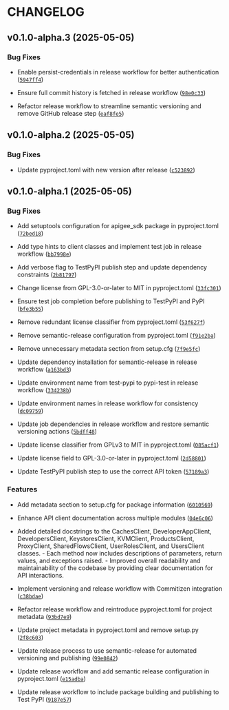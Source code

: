 # CHANGELOG


## v0.1.0-alpha.3 (2025-05-05)

### Bug Fixes

- Enable persist-credentials in release workflow for better authentication
  ([`5947ff4`](https://github.com/kensolfar/apigee-client/commit/5947ff43f9dd0053588e65d3a0b6973a73dde9a0))

- Ensure full commit history is fetched in release workflow
  ([`98e0c33`](https://github.com/kensolfar/apigee-client/commit/98e0c337afd1cb14ff438a4a82696413beed4679))

- Refactor release workflow to streamline semantic versioning and remove GitHub release step
  ([`eaf8fe5`](https://github.com/kensolfar/apigee-client/commit/eaf8fe52572260d5ebc2a5bb53c49c58d799b947))


## v0.1.0-alpha.2 (2025-05-05)

### Bug Fixes

- Update pyproject.toml with new version after release
  ([`c523892`](https://github.com/kensolfar/apigee-client/commit/c5238925555b1752f6b1cb510805b66e837f2e3e))


## v0.1.0-alpha.1 (2025-05-05)

### Bug Fixes

- Add setuptools configuration for apigee_sdk package in pyproject.toml
  ([`72bed18`](https://github.com/kensolfar/apigee-client/commit/72bed18cb20cd9a48608af9697dced0311ec0cdb))

- Add type hints to client classes and implement test job in release workflow
  ([`bb7998e`](https://github.com/kensolfar/apigee-client/commit/bb7998e4596f62e62318cf12465349145b953c75))

- Add verbose flag to TestPyPI publish step and update dependency constraints
  ([`2b81797`](https://github.com/kensolfar/apigee-client/commit/2b81797550e3287cd3895a27e4fa10e0930348d7))

- Change license from GPL-3.0-or-later to MIT in pyproject.toml
  ([`33fc301`](https://github.com/kensolfar/apigee-client/commit/33fc301f725b5fc5ac33738167cd4fa933b28004))

- Ensure test job completion before publishing to TestPyPI and PyPI
  ([`bfe3b55`](https://github.com/kensolfar/apigee-client/commit/bfe3b55e0ec5267a216e2e93fe13a8210c8caa73))

- Remove redundant license classifier from pyproject.toml
  ([`53f627f`](https://github.com/kensolfar/apigee-client/commit/53f627f08a584f8181f6078a53c483b58bb6a579))

- Remove semantic-release configuration from pyproject.toml
  ([`f91e2ba`](https://github.com/kensolfar/apigee-client/commit/f91e2bab448b6ce6056ad04646db2a703149c2c3))

- Remove unnecessary metadata section from setup.cfg
  ([`7f9e5fc`](https://github.com/kensolfar/apigee-client/commit/7f9e5fce120a9b31c9e1ae8684d2928963fc4fd6))

- Update dependency installation for semantic-release in release workflow
  ([`a163bd3`](https://github.com/kensolfar/apigee-client/commit/a163bd3a8850ab563244a387b3e4c1c0c91b2a5e))

- Update environment name from test-pypi to pypi-test in release workflow
  ([`334238b`](https://github.com/kensolfar/apigee-client/commit/334238b42668b3bee0cb19d78026fe26f27832bf))

- Update environment names in release workflow for consistency
  ([`dc09759`](https://github.com/kensolfar/apigee-client/commit/dc09759caac8c2207525895c8891f8b2df0d2dcb))

- Update job dependencies in release workflow and restore semantic versioning actions
  ([`5bdff48`](https://github.com/kensolfar/apigee-client/commit/5bdff48a6c8213e292aa66d807fa4348783505e1))

- Update license classifier from GPLv3 to MIT in pyproject.toml
  ([`085acf1`](https://github.com/kensolfar/apigee-client/commit/085acf1581fe0db462157b5e2e53d68674498728))

- Update license field to GPL-3.0-or-later in pyproject.toml
  ([`2d58801`](https://github.com/kensolfar/apigee-client/commit/2d58801c2e6e96653d6401a8893503af5a2f7514))

- Update TestPyPI publish step to use the correct API token
  ([`57189a3`](https://github.com/kensolfar/apigee-client/commit/57189a3a1a044827ac9d059eb2032d7cccd0d240))

### Features

- Add metadata section to setup.cfg for package information
  ([`6010569`](https://github.com/kensolfar/apigee-client/commit/6010569bd542cfa77c0935fed1c7448850c0c7ea))

- Enhance API client documentation across multiple modules
  ([`04e6c06`](https://github.com/kensolfar/apigee-client/commit/04e6c060a1e98ff9081af367172e89d534968b8e))

- Added detailed docstrings to the CachesClient, DeveloperAppClient, DevelopersClient,
  KeystoresClient, KVMClient, ProductsClient, ProxyClient, SharedFlowsClient, UserRolesClient, and
  UsersClient classes. - Each method now includes descriptions of parameters, return values, and
  exceptions raised. - Improved overall readability and maintainability of the codebase by providing
  clear documentation for API interactions.

- Implement versioning and release workflow with Commitizen integration
  ([`c38bdae`](https://github.com/kensolfar/apigee-client/commit/c38bdae14d11871626839caf298b31d9325dda9e))

- Refactor release workflow and reintroduce pyproject.toml for project metadata
  ([`93bd7e9`](https://github.com/kensolfar/apigee-client/commit/93bd7e9ae890e4ad30e06fb6680e01bbaa3dddca))

- Update project metadata in pyproject.toml and remove setup.py
  ([`2f8c603`](https://github.com/kensolfar/apigee-client/commit/2f8c60319e0fd77ef48605c230a76fa454cee41e))

- Update release process to use semantic-release for automated versioning and publishing
  ([`99e0842`](https://github.com/kensolfar/apigee-client/commit/99e084227966f055af13fcb9a03ca93b06d1d001))

- Update release workflow and add semantic release configuration in pyproject.toml
  ([`e15adba`](https://github.com/kensolfar/apigee-client/commit/e15adbaf9f68d15b067e121d5155b02ad2107f86))

- Update release workflow to include package building and publishing to Test PyPI
  ([`9187e57`](https://github.com/kensolfar/apigee-client/commit/9187e57c6cf0362690f55cc0419b6554d0cf11e6))
